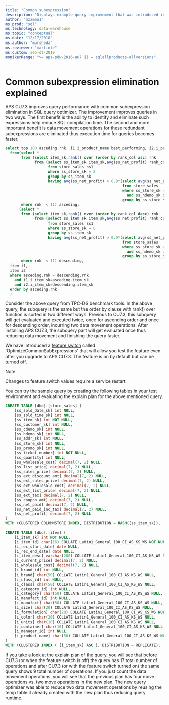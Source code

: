```yaml
---
title: "Common subexpression"
description: "Displays example query improvement that was introduced in Analytics Platform System CU7.3"
author: "mzaman1" 
ms.prod: "sql"
ms.technology: data-warehouse
ms.topic: "conceptual"
ms.date: "12/17/2018"
ms.author: "murshedz"
ms.reviewer: "martinle"
ms.custom: seo-dt-2019
monikerRange: ">= aps-pdw-2016-au7 || = sqlallproducts-allversions"
---
```

# Common subexpression elimination explained

APS CU7.3 improves query performance with common subexpression elimination in SQL query optimizer. The improvement improves queries in two ways. The first benefit is the ability to identify and eliminate such expressions help reduce SQL compilation time. The second and more important benefit is data movement operations for these redundant subexpressions are eliminated thus execution time for queries becomes faster.

```sql
select top 100 asceding.rnk, i1.i_product_name best_performing, i2.i_product_name worst_performing
  from(select *
       from (select item_sk,rank() over (order by rank_col asc) rnk
             from (select ss_item_sk item_sk,avg(ss_net_profit) rank_col
                   from store_sales ss1
                   where ss_store_sk = 8
                   group by ss_item_sk
                   having avg(ss_net_profit) > 0.9*(select avg(ss_net_profit) rank_col
                                                    from store_sales
                                                    where ss_store_sk = 8
                                                      and ss_hdemo_sk is null
                                                    group by ss_store_sk))V1)V11
       where rnk  < 11) asceding,
      (select *
       from (select item_sk,rank() over (order by rank_col desc) rnk
             from (select ss_item_sk item_sk,avg(ss_net_profit) rank_col
                   from store_sales ss1
                   where ss_store_sk = 8
                   group by ss_item_sk
                   having avg(ss_net_profit) > 0.9*(select avg(ss_net_profit) rank_col
                                                    from store_sales
                                                    where ss_store_sk = 8
                                                      and ss_hdemo_sk is null
                                                    group by ss_store_sk))V2)V21
       where rnk  < 11) descending,
  item i1,
  item i2
  where asceding.rnk = descending.rnk
    and i1.i_item_sk=asceding.item_sk
    and i2.i_item_sk=descending.item_sk
  order by asceding.rnk
  ;
```
Consider the above query from TPC-DS benchmark tools.  In the above query, the subquery is the same but the order by clause with rank() over function is sorted in two different ways. Previous to CU7.3, this subquery will get evaluated and executed twice, once for ascending order and once for descending order, incurring two data movement operations. After installing APS CU7.3, the subquery part will get evaluated once thus reducing data movement and finishing the query faster.

We have introduced a [feature switch](appliance-feature-switch.md) called 'OptimizeCommonSubExpressions' that will allow you test the feature even after you upgrade to APS CU7.3. The feature is on by default but can be turned off. 

> [!NOTE] 
> Changes to feature switch values require a service restart.

You can try the sample query by creating the following tables in your test environment and evaluating the explain plan for the above mentioned query. 

```sql
CREATE TABLE [dbo].[store_sales] (
    [ss_sold_date_sk] int NULL, 
    [ss_sold_time_sk] int NULL, 
    [ss_item_sk] int NOT NULL, 
    [ss_customer_sk] int NULL, 
    [ss_cdemo_sk] int NULL, 
    [ss_hdemo_sk] int NULL, 
    [ss_addr_sk] int NULL, 
    [ss_store_sk] int NULL, 
    [ss_promo_sk] int NULL, 
    [ss_ticket_number] int NOT NULL, 
    [ss_quantity] int NULL, 
    [ss_wholesale_cost] decimal(7, 2) NULL, 
    [ss_list_price] decimal(7, 2) NULL, 
    [ss_sales_price] decimal(7, 2) NULL, 
    [ss_ext_discount_amt] decimal(7, 2) NULL, 
    [ss_ext_sales_price] decimal(7, 2) NULL, 
    [ss_ext_wholesale_cost] decimal(7, 2) NULL, 
    [ss_ext_list_price] decimal(7, 2) NULL, 
    [ss_ext_tax] decimal(7, 2) NULL, 
    [ss_coupon_amt] decimal(7, 2) NULL, 
    [ss_net_paid] decimal(7, 2) NULL, 
    [ss_net_paid_inc_tax] decimal(7, 2) NULL, 
    [ss_net_profit] decimal(7, 2) NULL
)
WITH (CLUSTERED COLUMNSTORE INDEX, DISTRIBUTION = HASH([ss_item_sk]),  PARTITION ([ss_sold_date_sk] RANGE RIGHT FOR VALUES (2450815, 2451180, 2451545, 2451911, 2452276, 2452641, 2453006)));

CREATE TABLE [dbo].[item] (
    [i_item_sk] int NOT NULL, 
    [i_item_id] char(16) COLLATE Latin1_General_100_CI_AS_KS_WS NOT NULL, 
    [i_rec_start_date] date NULL, 
    [i_rec_end_date] date NULL, 
    [i_item_desc] varchar(200) COLLATE Latin1_General_100_CI_AS_KS_WS NULL, 
    [i_current_price] decimal(7, 2) NULL, 
    [i_wholesale_cost] decimal(7, 2) NULL, 
    [i_brand_id] int NULL, 
    [i_brand] char(50) COLLATE Latin1_General_100_CI_AS_KS_WS NULL, 
    [i_class_id] int NULL, 
    [i_class] char(50) COLLATE Latin1_General_100_CI_AS_KS_WS NULL, 
    [i_category_id] int NULL, 
    [i_category] char(50) COLLATE Latin1_General_100_CI_AS_KS_WS NULL, 
    [i_manufact_id] int NULL, 
    [i_manufact] char(50) COLLATE Latin1_General_100_CI_AS_KS_WS NULL, 
    [i_size] char(20) COLLATE Latin1_General_100_CI_AS_KS_WS NULL, 
    [i_formulation] char(20) COLLATE Latin1_General_100_CI_AS_KS_WS NULL, 
    [i_color] char(20) COLLATE Latin1_General_100_CI_AS_KS_WS NULL, 
    [i_units] char(10) COLLATE Latin1_General_100_CI_AS_KS_WS NULL, 
    [i_container] char(10) COLLATE Latin1_General_100_CI_AS_KS_WS NULL, 
    [i_manager_id] int NULL, 
    [i_product_name] char(50) COLLATE Latin1_General_100_CI_AS_KS_WS NULL
)
WITH (CLUSTERED INDEX ( [i_item_sk] ASC ), DISTRIBUTION = REPLICATE);
```
If you take a look at the explain plan of the query, you will see that before CU7.3 (or when the feature switch is off) the query has 17 total number of operations and after CU7.3 (or with the feature switch turned on) the same query shows 9 total number of operations. If you just count the data movement operations, you will see that the previous plan has four move operations vs. two move operations in the new plan. The new query optimizer was able to reduce two data movement operations by reusing the temp table it already created with the new plan thus reducing query runtime. 


